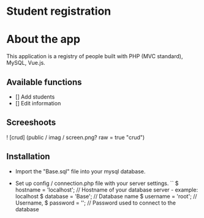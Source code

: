 # Student registration

# About the app
This application is a registry of people built with PHP (MVC standard), MySQL, Vue.js.

## Available functions
* [] Add students
* [] Edit information

## Screeshoots

! [crud] (public / imag / screen.png? raw = true "crud")


## Installation
- Import the "Base.sql" file into your mysql database.

- Set up config / connection.php file with your server settings.
``
$ hostname = 'localhost'; // Hostname of your database server - example: localhost
$ database = 'Base'; // Database name
$ username = 'root'; // Username,
$ password = ''; // Password used to connect to the database
